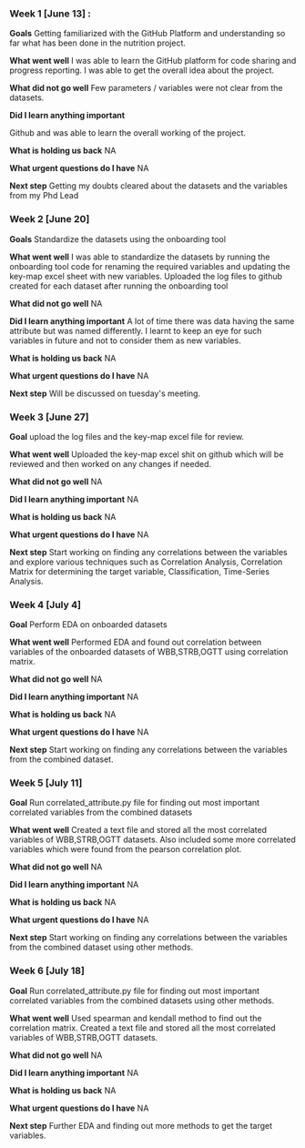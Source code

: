 ### Week 1 [June 13] :
**Goals**
Getting familiarized with the GitHub Platform and understanding so far what has been done in the nutrition project.

**What went well**
I was able to learn the GitHub platform for code sharing and progress reporting.
I was able to get the overall idea about the project.

**What did not go well**
Few parameters / variables were not clear from the datasets.

**Did I learn anything important**

Github and was able to learn the overall working of the project.

**What is holding us back**
NA

**What urgent questions do I have**
NA

**Next step**
 Getting my doubts cleared about the datasets and the variables from my Phd Lead


### Week 2 [June 20] 

**Goals**
Standardize the datasets using the onboarding tool

**What went well**
I was able to standardize the datasets by running the onboarding tool code for renaming the required variables and updating the key-map excel sheet with new variables.
Uploaded the log files to github created for each dataset after running the onboarding tool

**What did not go well**
NA

**Did I learn anything important**
A lot of time there was data having the same attribute but was named differently. I learnt to keep an eye for such variables in future and not to consider them as new variables.

**What is holding us back**
NA

**What urgent questions do I have**
NA

**Next step**
Will be discussed on tuesday's meeting.


### Week 3 [June 27] 

**Goal**
upload the log files and the key-map excel file for review.

**What went well**
Uploaded the key-map excel shit on github which will be reviewed and then worked on any changes if needed.

**What did not go well**
NA

**Did I learn anything important**
NA

**What is holding us back**
NA

**What urgent questions do I have**
NA

**Next step**
Start working on finding any correlations between the variables and explore various techniques such as Correlation Analysis, 
Correlation Matrix for determining the target variable, Classification, Time-Series Analysis.

### Week 4 [July 4] 

**Goal**
Perform EDA on onboarded datasets

**What went well**
Performed EDA and found out correlation between variables of the onboarded datasets of WBB,STRB,OGTT using correlation matrix.

**What did not go well**
NA

**Did I learn anything important**
NA

**What is holding us back**
NA

**What urgent questions do I have**
NA

**Next step**
Start working on finding any correlations between the variables from the combined dataset.

### Week 5 [July 11] 

**Goal**
Run correlated_attribute.py file for finding out most important correlated variables from the combined datasets

**What went well**
Created a text file and stored all the most correlated variables of  WBB,STRB,OGTT datasets. Also included some more correlated variables which were found from the pearson correlation
plot.

**What did not go well**
NA

**Did I learn anything important**
NA

**What is holding us back**
NA

**What urgent questions do I have**
NA

**Next step**
Start working on finding any correlations between the variables from the combined dataset using other methods.

### Week 6 [July 18] 

**Goal**
Run correlated_attribute.py file for finding out most important correlated variables from the combined datasets using other methods.

**What went well**
Used spearman and kendall method to find out the correlation matrix.
Created a text file and stored all the most correlated variables of  WBB,STRB,OGTT datasets.

**What did not go well**
NA

**Did I learn anything important**
NA

**What is holding us back**
NA

**What urgent questions do I have**
NA

**Next step**
Further EDA and finding out more methods to get the target variables.

